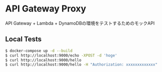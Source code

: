 # API Gateway Proxy

API Gateway + Lambda + DynamoDBの環境をテストするためのモックAPI

## Local Tests
```bash
$ docker-compose up -d --build
$ curl http://localhost:9000/echo -XPOST -d 'hoge' 
$ curl http://localhost:9000/hello
$ curl http://localhost:9000/hello -H "Authorization: xxxxxxxxxxxxx"
```
